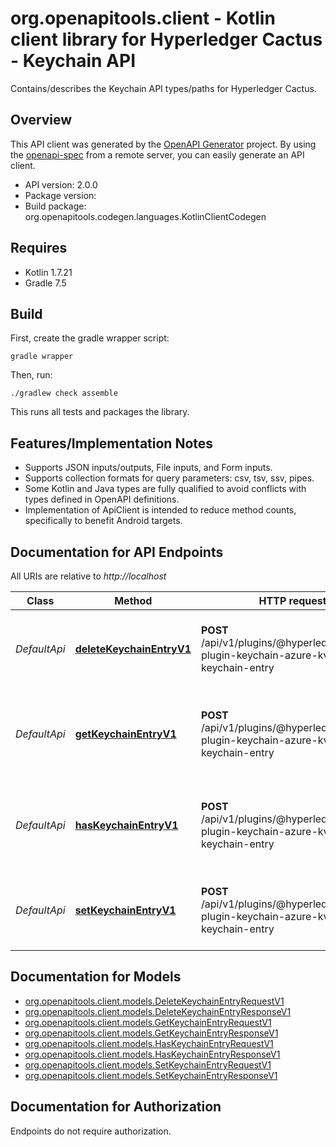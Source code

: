 # org.openapitools.client - Kotlin client library for Hyperledger Cactus - Keychain API

Contains/describes the Keychain API types/paths for Hyperledger Cactus.

## Overview
This API client was generated by the [OpenAPI Generator](https://openapi-generator.tech) project.  By using the [openapi-spec](https://github.com/OAI/OpenAPI-Specification) from a remote server, you can easily generate an API client.

- API version: 2.0.0
- Package version: 
- Build package: org.openapitools.codegen.languages.KotlinClientCodegen

## Requires

* Kotlin 1.7.21
* Gradle 7.5

## Build

First, create the gradle wrapper script:

```
gradle wrapper
```

Then, run:

```
./gradlew check assemble
```

This runs all tests and packages the library.

## Features/Implementation Notes

* Supports JSON inputs/outputs, File inputs, and Form inputs.
* Supports collection formats for query parameters: csv, tsv, ssv, pipes.
* Some Kotlin and Java types are fully qualified to avoid conflicts with types defined in OpenAPI definitions.
* Implementation of ApiClient is intended to reduce method counts, specifically to benefit Android targets.

<a id="documentation-for-api-endpoints"></a>
## Documentation for API Endpoints

All URIs are relative to *http://localhost*

Class | Method | HTTP request | Description
------------ | ------------- | ------------- | -------------
*DefaultApi* | [**deleteKeychainEntryV1**](docs/DefaultApi.md#deletekeychainentryv1) | **POST** /api/v1/plugins/@hyperledger/cactus-plugin-keychain-azure-kv/delete-keychain-entry | Deletes a value under a key on the keychain backend.
*DefaultApi* | [**getKeychainEntryV1**](docs/DefaultApi.md#getkeychainentryv1) | **POST** /api/v1/plugins/@hyperledger/cactus-plugin-keychain-azure-kv/get-keychain-entry | Retrieves the contents of a keychain entry from the backend.
*DefaultApi* | [**hasKeychainEntryV1**](docs/DefaultApi.md#haskeychainentryv1) | **POST** /api/v1/plugins/@hyperledger/cactus-plugin-keychain-azure-kv/has-keychain-entry | Checks that an entry exists under a key on the keychain backend
*DefaultApi* | [**setKeychainEntryV1**](docs/DefaultApi.md#setkeychainentryv1) | **POST** /api/v1/plugins/@hyperledger/cactus-plugin-keychain-azure-kv/set-keychain-entry | Sets a value under a key on the keychain backend.


<a id="documentation-for-models"></a>
## Documentation for Models

 - [org.openapitools.client.models.DeleteKeychainEntryRequestV1](docs/DeleteKeychainEntryRequestV1.md)
 - [org.openapitools.client.models.DeleteKeychainEntryResponseV1](docs/DeleteKeychainEntryResponseV1.md)
 - [org.openapitools.client.models.GetKeychainEntryRequestV1](docs/GetKeychainEntryRequestV1.md)
 - [org.openapitools.client.models.GetKeychainEntryResponseV1](docs/GetKeychainEntryResponseV1.md)
 - [org.openapitools.client.models.HasKeychainEntryRequestV1](docs/HasKeychainEntryRequestV1.md)
 - [org.openapitools.client.models.HasKeychainEntryResponseV1](docs/HasKeychainEntryResponseV1.md)
 - [org.openapitools.client.models.SetKeychainEntryRequestV1](docs/SetKeychainEntryRequestV1.md)
 - [org.openapitools.client.models.SetKeychainEntryResponseV1](docs/SetKeychainEntryResponseV1.md)


<a id="documentation-for-authorization"></a>
## Documentation for Authorization

Endpoints do not require authorization.

